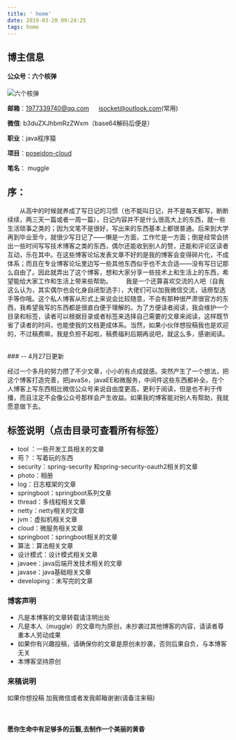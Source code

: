 ```yaml
---
title: ' home'
date: 2019-03-20 09:24:25
tags: home
---
```


## 博主信息

#### 公众号：六个核弹

![六个核弹](https://oscimg.oschina.net/oscnet/c61536f9b3d186f75ef7bdd5f468c2bfb08.jpg)

**邮箱**：1977339740@qq.com  &emsp; isocket@outlook.com(常用)

**微信**: b3duZXJhbmRzZWxm（base64解码后便是）

**职业**：java程序猿

**项目**：[poseidon-cloud](https://github.com/muggle0/poseidon-cloud)

**笔名**： muggle

<!--more-->

## 序：

  &emsp;&emsp;从高中的时候就养成了写日记的习惯（也不能叫日记，并不是每天都写，断断续续，两三天一篇或者一周一篇），日记内容并不是什么很高大上的东西，就一些生活琐事之类的；因为文笔不是很好，写出来的东西基本上都很普通。后来到大学再到毕业至今，就很少写日记了——懒是一方面，工作忙是一方面；倒是经常会挤出一些时间写写技术博客之类的东西，偶尔还能收到别人的赞，还能和评论区读者互动，乐在其中。在这些博客论坛发表文章不好的是我的博客会变得碎片化，不成体系；而且在专业博客论坛里边写一些其他东西似乎也不太合适——没有写日记那么自由了。因此就弄出了这个博客，想和大家分享一些技术上和生活上的东西，希望能给大家工作和生活上带来些帮助。
   &emsp;&emsp;我是一个还算喜欢交流的人吧（自我这么认为，其实偶尔也会化身自闭型选手），大佬们可以加我微信交流，话痨型选手等你哦。这个私人博客从形式上来说会比较随意，不会有那种很严肃很官方的东西，我希望我写的东西都是很直白便于理解的。为了方便读者阅读，我会维护一个目录和标签，读者可以根据目录或者标签来选择自己需要的文章来阅读，这样既节省了读者的时间，也能使我的文档更成体系。当然，如果小伙伴想投稿我也是欢迎的，不过稿费嘛，我是负担不起啦，稿费福利后期再说吧，就这么多，感谢阅读。

<br>
### -- 4月27日更新

经过一个多月的努力攒了不少文章，小小的有点成就感。突然产生了一个想法，把这个博客打造完善，把javaSe，javaEE和微服务，中间件这些东西都补全。在个人博客上写东西相比微信公众号来说自由度更高，更利于阅读，但是也不利于传播，而且注定不会像公众号那样会产生收益。如果我的博客能对别人有帮助，我就愿意做下去。

## 标签说明（点击目录可查看所有标签）

- tool ：一些开发工具相关的文章
- 苟？：写着玩的东西
- security：spring-security 和spring-security-oauth2相关的文章
- photo：相册
- log：日志框架的文章
- springboot：springboot系列文章
- thread：多线程相关文章
- netty：netty相关的文章
- jvm：虚拟机相关文章
- cloud：微服务相关文章
- springboot：springboot相关的文章
- 算法：算法相关文章
- 设计模式：设计模式相关文章
- javaee：java后端开发技术相关的文章
- javase：java基础相关文章
- developing：未写完的文章

### 博客声明
- 凡是本博客的文章转载请注明出处
- 凡是本人（muggle）的文章均为原创，未抄袭过其他博客的内容，请读者尊重本人劳动成果
- 如果你有兴趣投稿，请确保你的文章是原创未抄袭，否则后果自负，与本博客无关
- 本博客坚持原创

### 来稿说明

如果你想投稿 加我微信或者发我邮箱谢谢(请备注来稿)

<br>

#### 愿你生命中有足够多的云翳,去制作一个美丽的黄昏
